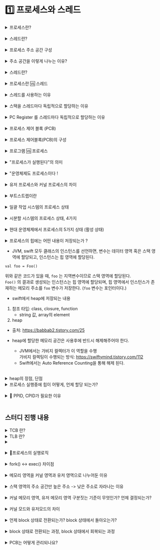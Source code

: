 # 1️⃣ 프로세스와 스레드

<details>
<summary>프로세스란?</summary>
<div markdown="1">

프로세스는 실행 중인 프로그램으로 디스크로부터 메모리에 적재되어 CPU 의 할당을 받을 수 있는 것을 말한다. 
운영체제로부터 주소 공간, 파일, 메모리 등을 할당받으며 이것들을 총칭하여 프로세스라고 한다. 
구체적으로 살펴보면 프로세스는 함수의 매개변수, 복귀 주소와 로컬 변수와 같은 임시 자료를 갖는 프로세스 스택과 전역 변수들을 수록하는 데이터 섹션을 포함한다. 또한 프로세스는 프로세스 실행 중에 동적으로 할당되는 메모리인 힙을 포함한다.

</div>
</details>

<br/>

<details>
<summary>스레드란?</summary>
<div markdown="1">

- 프로세스 내에 존재하는 실행단위
- 테스크라고도 불림

</div>
</details>

<br/>

<details>
<summary>프로세스 주소 공간 구성</summary>
<div markdown="1">

Code : 코드 자체를 구성하는 메모리 영역(프로그램 명령)

Data : 전역변수, 정적변수, 배열 등

초기화 된 데이터는 data 영역에 저장  
초기화 되지 않은 데이터는 bss 영역에 저장  
Heap : 동적 할당 시 사용 (new(), malloc() 등)
Stack : 지역변수, 매개변수, 리턴 값 (임시 메모리 영역)

</div>
</details>

<br/>

<details>
<summary>주소 공간을 이렇게 나누는 이유?</summary>
<div markdown="1"> 

공통된 부분은 최대한 공유하여 컴퓨터 시스템 리소스(메모리) 절약하기 위해
동일한 프로그램이라면 코드와 데이터는 메모리에 한번만 할당되어 존재해도 충분하다, 이것을 공유하여 사용함으로써 시스템 리소스를 절약하기 위함이다.

</div>
</details>

<br/>

<details>
<summary>스레드란?</summary>
<div markdown="1">

- 프로세스 내에 존재하는 실행단위
- 테스크라고도 불림

</div>
</details>

<br/>

<details>
<summary>프로세스란 🆚 스레드</summary>
<div markdown="1">
가장 큰 차이점: 프로세스 주소공간 공유여부‼️  
프로세스는 독립적인 프로세스 주소 공간을 갖고, 동일한 프로세스 내에 존재하는 스레드들은 프로세스의 주소 공간을 공유한다.

스레드가 다른 스레드와 공유하는 것
- 코드 영역
- 데이터 영역
- 운영체제 자원

단, 프로세스의 주소 공간 중에서도 독립적으로 갖는 것이 존재
- 스택 영역
- CPU register set (Program Counter 포함)

</div>
</details>

<br/>

<details>
<summary>스레드를 사용하는 이유</summary>
<div markdown="1"> 

= 멀티 스레드 사용 이유와 동일하다.  
간단 요약: 멀티태스킹의 낭비 요소를 제거하기 위해 사용한다. 

</div>
</details>

<br/>

<details>
<summary>스택을 스레드마다 독립적으로 할당하는 이유</summary>
<div markdown="1">

스택은 함수 호출 시 전달되는 인자, 되돌아갈 주소값 및 함수 내에서 선언하는 변수 등을 저장하기 위해 사용되는 메모리 공간이므로 스택 메모리 공간이 독립적이라는 것은 독립적인 함수 호출이 가능하다는 것이고 이는 독립적인 실행 흐름이 추가되는 것이다. 따라서 스레드의 정의에 따라 독립적인 실행 흐름을 추가하기 위한 최소 조건으로 독립된 스택을 할당한다.

</div>
</details>

<br/>

<details>
<summary>PC Register 를 스레드마다 독립적으로 할당하는 이유</summary>
<div markdown="1">

PC 값은 스레드가 명령어의 어디까지 수행하였는지를 나타나게 된다. 스레드는 CPU 를 할당받았다가 스케줄러에 의해 다시 선점당한다. 그렇기 때문에 명령어가 연속적으로 수행되지 못하고 어느 부분까지 수행했는지 기억할 필요가 있다. 따라서 PC 레지스터를 독립적으로 할당한다.

</div>
</details>

<br/>

<details>
<summary>프로세스 제어 블록 (PCB)</summary>
<div markdown="1">

- 프로세스의 작업지시서이다
- 운영체제가 해당 프로세스를 위해 관리하는 데이터 구조, 운영체제 영역에 만들어짐
- 프로세스가 종료되면 프로세스와 프로세스 제어블록 제거
- 프로그램이 프로세스가 되었다는 것은 운영체제로부터 프로세스 제어블록을 받았다는 의미이다

</div>
</details>

<br/>

<details>
<summary>프로세스 제어블록(PCB)의 구성</summary>
<div markdown="1">

- 프로세스 구분자 (PID)
  - 여러 프로세스를 구분하는 아이디
- 메모리 관련 정보
  - 프로세스가 올라간(실행중인) 메모리의 위치 정보
    - 경계 레지스터
    - 한계 레지스터
- 각종 중간값 (상태 저장값)
  - 시분할 시스템과 연관지어 생각할 것 → 상태 저장이 필요함
  - 프로그램 카운터 레지스터
    - 다음에 작업해야할 코드의 위치

</div>
</details>

<br/>

<details>
<summary>프로그램 🆚 프로세스 </summary>
<div markdown="1">

- 프로그램은 저장장치에 저장된 정적인 상태
- 프로세스는 실행을 위해 메모리에 올려온 동적인 상태

</div>
</details>

<br/>

<details>
<summary>"프로세스가 실행된다"의 의미</summary>
<div markdown="1">

1. 운영체제가 저장장치에 저장된 프로그램을 메모리의 적당한 위치로 가져온다
2. 프로세스 제어블록을 생성한다.

</div>
</details>

<br/>

<details>
<summary>"운영체제도 프로세스이다 !</summary>
<div markdown="1">

- 운영체제도 프로그램이고, 프로세스이다.
- 컴퓨터 입장에선 유저 프로세스와 커널 프로세스로 구분된다.
- 일반 사용자 (일반 프로그램) → 유저 프로세스 실행
  - **운영체제**가 일반 프로그램을 메모리에 올림
  - 일반 사용자의 유저 프로세스 (user process)
- 운영체제 (운영체제 프로그램)
  - **부트스트랩**이 운영체제 프로그램을 메모리에 올림 → 커널 프로세스 실행
  - 운영체제의 커널 프로세스 (kernel process)

</div>
</details>

<br/>

<details>
<summary>유저 프로세스와 커널 프로세스의 차이</summary>
<div markdown="1">

- 일반 사용자 (일반 프로그램) → 유저 프로세스 실행
  - **운영체제**가 일반 프로그램을 메모리에 올림
  - 일반 사용자의 유저 프로세스 (user process)
  - 유저 메모리 영역만 접근 가능
  - 시스템에 제한된 접근만 가능 
- 운영체제 (운영체제 프로그램)
  - **부트스트랩**이 운영체제 프로그램을 메모리에 올림 → 커널 프로세스 실행
  - 운영체제의 커널 프로세스 (kernel process)
  - 모든 메모리 영역 (유저 메모리 영역 + 커널 메모리 영역)
  - 모든 명령어 실행 가능

</div>
</details>

<br/>

<details>
<summary> 부트스트랩이란</summary>
<div markdown="1">

운영체제를 실행할 때 필요한 초기화 작업을 수행하고, 최종적으로 운영체제를 메모리에 로딩하여 실행시키는 프로그램

- 출처
https://www.techopedia.com/definition/3328/bootstrap#:~:text=A%20bootstrap%20is%20the%20program,program%20such%20as%20the%20OS

</div>
</details>

<br/>

<details>
<summary>일괄 작업 시스템의 프로세스 상태</summary>
<div markdown="1">

- 생성 상태 → 실행 상태 → 완료 상태

</div>
</details>

<br/>

<details>
<summary>시분할 시스템의 프로세스 상태, 4가지</summary>
<div markdown="1">

- 생성 상태
  - 프로세스가 메모리에 올라와 실행 준비를 완료한 상태
  - 운체가 프로세스 제어블록을 생성하는 상태 (생성 상태가 끝나면 PCB 존재)
- 준비 상태
  - 생성된 프로세스가 CPU를 얻을 때까지 기다리는 상태
- 실행 상태
  - 준비 상태인 프로세스가 CPU를 얻어 실제 작업을 수행하는 상태
    - CPU를 얻는다 (디스패치)
  - 주어진 시간동안 작업이 완료되지 못했다면, 준비 상태로 돌아가 차례를 기다림 (타임아웃, 클록으로 부터 인터럽트를 받고 타임아웃됨)
- 완료 상태
  - 실행 상태의 프로세스가 주어진 시간(타임 슬라이스, 타임 퀀텀)동안 작업을 마쳐, 프로세스 제어블록이 사라진 상태 (완료 상태가 시작되었다면 PCB 제거된 상태)

</div>
</details>

<br/>

<details>
<summary> 현대 운영체제에서 프로세스의 5가지 상태 (활성 상태)</summary>
<div markdown="1">

- 현대의 복잡성을 대비하기 위해 **프로세스의 4가지 상태**에서 발전함
- 생성 상태
- 준비 상태
- 실행 상태
- **대기 상태(block 상태)**
    - 프로세스가 특정 이벤트가 발생할 때까지 CPU를 얻어도 당장 명령을 실행할 수 없어서 대기하는 상태
    - ex) IO 작업 실행한 경우 
- 완료 상태

</div>
</details>

<br/>

<details>
<summary>프로세스의 힙에는 어떤 내용이 저장되는가 ?</summary>
<div markdown="1">
</div>
</details>

- JVM, swift 모두 클래스의 인스턴스를 선언하면, 변수는 데이터 영역 혹은 스택 영역에 할당되고, 인스턴스는 힙 영역에 할당된다.
```
val foo = Foo()
```
위와 같은 코드가 있을 때, `foo` 는 지역변수이므로 스택 영역에 할당된다.   
`Foo()` 의 결과로 생성되는 인스턴스는 힙 영역에 할당되며, 힙 영역에서 인스턴스가 존재하는 메모리 주소를 `foo` 변수가 저장한다. (`foo` 변수는 포인터이다.)

- swift에서 heap에 저장되는 내용
1. 참조 타입: class, closure, function
   - string 값, array의 element
2. heap
- 출처: https://babbab2.tistory.com/25

- heap에 할당한 메모리 공간은 사용후에 반드시 해제해주어야 한다.
  - JVM에서는 가비지 컬렉터가 이 역할을 수행   
  가비지 컬렉팅이 수행되는 방식: https://swiftymind.tistory.com/112
  - Swift에서는 Auto Reference Counting을 통해 해제 된다.

<br/>

<details>
<summary> heap의 장점, 단점 </summary>
<div markdown="1">  
- 장점	
▪ 메모리 크기에 대한 제한 없음  (but 프로세스 주소 공간을 넘어가면 heap overflow 발생)
▪ 본질적인 범위가 전역이기 때문에, 프로그램의 모든 함수에서 액세스 할 수 있음  

- 단점	
▪ 할당작업, 해제 작업으로 인한 속도 저하  
▪ 힙 손상(이중 해제, 해제 후 사용 등) 작업으로 인한 속도 저하  
▪ 힙 경합(두 개 이상 쓰레드가 동시에 접근하려 할 때 Lock이 걸림)으로 인한 속도 저하  
▪ 메모리를 직접 관리해야 함(해제해주지 않을 시 메모리 누수 발생)  
</div>
</details>

<details>
<summary> 프로세스 실행중에 힙이 어떻게, 언제 할당 되는가?  </summary>
<div markdown="1">
- 힙 사이즈는 프로세스가 메모리에 적재될 때 컴퓨터에 남아있는 Ram 용량에 따라서 결정된다. (런타임에 결정된다. 반면에 코드, 데이터, 스택 영역은 컴파일 타입에 결정된다.)
- 컴퓨터에 남아있는 메모리 용량에 따라서 결정된다.
- heap overflow 발생 가능

</div>
</details>

<br/>

<details>
<summary>🚧 PPID, CPID가 필요한 이유</summary>
<div markdown="1">
- PPID
1. 정의:  
부모 프로세스 ID, 프로세스를 실행시킨 프로세스의 PID
2. 필요한 이유:  ❓

-  PCID
🚧추가 정리 필요
- cpu가 전체 TLB를 비우는 것을 skip할 수 있도록 해준다.  
- 컨텍스트 스위치가 일어날 때, TLB의 페이지 엔트리를 모두 비워진다. 
- page table을 전환하는 비용을 줄여준다. (문맥교환에서나 커널 모드 진입 후 돌아오는 것에서나)
- pcid를 사용하면, 컨텍스트 스위치하는 코드가 TLB에서 유저 페이지 엔트리와 커널 페이지 엔트리를 캐시에서 flush해야 한다. 

- 출처: https://en.wikipedia.org/wiki/Translation_lookaside_buffer
</div>
</details>

<br/>

## 스터디 진행 내용
<details>
<summary> TCB 란? </summary>
<div markdown="1">

- 스레드를 관리하기 위해 커널 메모리 공간에 생성되는 자료 구조
- 스레드를 관리하는데 필요한 정보 갖는다.
- TCB 구성 요소
  1. tid: 스레드 식별자
  2. SP(stack pointer): 스레드의 스택 포인터
  3. PC(program counter): 스레드의 프로그램 카운터
  4. 스레드의 상태 (running, ready, waiting, start, done)
  5. 스레드 레지스터 값
  6. PCB 포인터: 스레드가 속한 프로세스의 pcb를 가리키는 포인터

![TCB와 PCB 연결 모습](https://img1.daumcdn.net/thumb/R1280x0/?scode=mtistory2&fname=https%3A%2F%2Fblog.kakaocdn.net%2Fdn%2FsxO0J%2FbtqEwQ5PbRD%2FkrWKDTE60qcaJpksIFcAy1%2Fimg.jpg)

- 출처: https://en.wikipedia.org/wiki/Thread_control_block
</div>
</details>

<details>
<summary> TLB 란? </summary>
<div markdown="1">
- 스레드별로 전용 저장공간

- 상세 설명
스레드 별로 스택 영역 갖기 때문에, 지역 변수는 스레드마다 메모리 할당된다. 반면에 전역 변수는 스레드간에 공유된다. 스레드 별로 전용 전역변수를 만들고 싶을 때 사용한다.

- swift에서 TLS 사용 방법:   
swift의 스레드는 TLS 로서 `threadDictionary: NSMutableDictionary` 를 제공한다. 
하지만 iOS가 thread에 종속적이지 않은 프로그래밍 방향으로 나아가고 있기 때문에, thread local storag를 사용하는 것은 권장되지 않는다.

- 출처: http://egloos.zum.com/sweeper/v/1985738
</div>
</details>

<details>
<summary>  </summary>
<div markdown="1">
> 💡tip 
> 운영체제가 관리하는 스레드도 알아두면 좋다!


- 출처: - https://www.crocus.co.kr/1255
</div>
</details>

<br/>

<details>
<summary> 🚧프로세스의 실행로직 </summary>
<div markdown="1">

</div>
</details>

<br/>

<details>
<summary> fork() <-> exec() 차이점 </summary>
<div markdown="1">
1. fork()
- 프로세스의 주소 공간을 덤프해서 자신과 동일한 자식 프로세스를 생성한다. 
- pid + 1

2. exec()
- 현재 프로세스의 주소 공간을 새로운 프로그램으로 덮어 씌워진다.
  
</div>
</details>

<br/>

<details>
<summary> 메모리 영역을 커널 영역과 유저 영역으로 나누어둔 이유   </summary>
<div markdown="1">

1. 악의적인 의도를 가진 사용자 프로그램이 운영체제의 핵심적인 부분을 조작하지 못하도록 하기 위해서 
2. 운영체제가 사용자 프로그램에서 발생한 오류에 영향받지 않도록 하기 위해 

출처: https://blog.naver.com/PostView.nhn?isHttpsRedirect=true&blogId=sheep_horse&logNo=221271778167

</div>
</details>

<br/>

<details>
<summary>스택 영역의 주소 공간만 높은 주소 -> 낮은 주소로 자라나는 이유</summary>
<div markdown="1">

스택영역은 다른 영역들과 달리 높은 주소에서 낮은 주소로 자라나는 형태를 가진다.

이러한 이유는 스택영역이 운영체제의 핵심인 커널영역을 침범할 수 없기 때문인데 이렇게 된다면 스택영역이 엄청나게 커지더라도 커널영역을 침범하지 않게 된다.

다른 이유는 스택영역과(높은 주소에서 낮은 주소로) 힙영역(낮은 주소에서 높은 주소로)이 공간을 공유하면서 사용하게 되면 공간을 효율적으로 사용할 수 있기 때문이다.(위 그림을 보면 쉽게 이해할 수 있을 것이다.)

스택영역은 후입선출, LIFO(Last In First Out)구조를 가지는데 말 그대로 가장 마지막에 들어간 것이 가장 먼저 나오는 것을 의미한다.

예시를 들면 신문을 쌓아놓고 판매하는 곳이 있다면 구입해 가는 사람들은 맨 위에 있는 신문부터 가져가는 것과 같다.

스택영역은 PUSH와 POP 명령을 통해 작동하는데 PUSH란 스택영역에 데이터를 집어넣을 때 사용되며, POP은 스택영역에서 데이터를 꺼낼 때 사용된다.
출처: https://hdacker.tistory.com/6
</div>
</details>

<br/>

<details>
<summary> 커널 메모리 영역, 유저 메모리 영역 구분짓는 기준이 무엇인가? 언제 결정되는가? </summary>
<div markdown="1">
- 커널 공간의 사이즈를 결정짓는 config 값이 존재
- CONFIG_PAGE_OFFSET
  - 대부분 리눅스 커널 시스템에서 PAGE_OFFSET은 0xC000_0000으로 지정합니다. 그런데 라즈비안은 0x8000_0000으로 지정돼 있습니다. 
- CONFIG_PAGE_OFFSET은 커널 컴파일 시 결정됩니다.   

![커널 메모리 영역이 더 높은 주소를 갖는다.](http://pds20.egloos.com/pds/201906/01/38/c0246238_5cf24288279d3.png)

출처: http://egloos.zum.com/rousalome/v/9997899

</div>
</details>

<br/>

<details>
<summary> 커널 모드와 유저모드의 차이 </summary>
<div markdown="1">
- 커널 모드
1. mode bit가 0일 때를 의미
2. cpu가 운영체제를 실행할 때 의미

- 유저 모드
1. mode bit가 1일 때를 의미
2. cpu가 사용자 프로그램을 실행할 때 의미

- 보안을 해칧 수 있는 명령은 커널 모드에서만 실행할 수 있다.
  - b) 사용자 프로그램이 다른 프로세스의 메모리 영역에 접근하거나, IO 장치에 접근할 수 있으면 보안을 해칠 수 있기 때문이다.
  - 보안을 해칠 수 있는 명령어를 cpu가 수행할 때는 mode bit을 확인하여 커널 모드인지 확인 후 실행한다.
- 커널 모드일 때만 커널 주소공간에 접근할 수 있다.


</div>
</details>

<br/>

<details>
<summary>  언제 block 상태로 전환되는가? block 상태에서 돌아오는가? </summary>
<div markdown="1">

1. block 상태로 전환되는 때  
: 프로세스가 IO 작업과 같이 오래 걸리는 작업을 실행하며, 이 작업이 완료될 때까지 처리할 작업이 없는 경우, block 상태가 된다.

2. block 상태로 돌아오는 때  
: 프로세스가 블락상태가 되었던 원인이 해결되면, 프로세스는 block상태에서 ready 상태가 되어 cpu를 할당받을 수 있는 상태가 된다.
</div>
</details>

<br/>

<details>
<summary> block 상태로 전환되는 과정, block 상태에서 회복되는 과정 </summary>
<div markdown="1">

1. block 싱태로 전환되는 과정
   1. 프로세스가 IO 작업과 같이 시간이 오래 걸리는 작업을 실행하고, 이 작업이 완료될 때까지 수행할 수 있는 작업이 있다면 프로세스는 block 상태가 된다. 
   
2. block 상태에서 회복되는 과정
   1. 예를 들어 디스크 IO 작업이 필요하다면, 프로세스는 디스크 서비스를 받는 큐에 가서 대기한다.
   2. IO 작업이 완료되면, 디스크 컨트롤러는 인터럽트를 걸어서 cpu에게 이를 알린다.
   3. 인터럽트를 처리하기 위해, cpu 제어권이 운영체제로 넘어가간다.
   4. 운영체제는 인터럽트 처리 루틴을 실행하여, IO 작업 결과를 프로세스의 메모리에 옮겨주며 프로세스의 상태를 레디 상태로 바꾼다.

</div>
</details>

<br/>

<details>
<summary> PCB는 어떻게 관리되나요? </summary>
<div markdown="1">

Linked List 방식으로 관리함  

PCB List Head에 PCB들이 생성될 때마다 붙게 된다. 주소값으로 연결이 이루어져 있는 연결리스트이기 때문에 삽입 삭제가 용이함.

즉, 프로세스가 생성되면 해당 PCB가 생성되고 프로세스 완료시 제거됨

</div>
</details>

